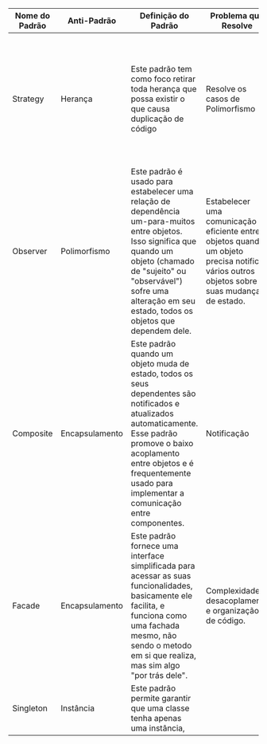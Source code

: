 | Nome do Padrão | Anti-Padrão | Definição do Padrão | Problema que Resolve | Exemplo de Aplicação |
| -------------  | ------------- |-------------------|----------------------|----------------------
| Strategy| Herança| Este padrão tem como foco retirar toda herança que possa existir o que causa duplicação de código| Resolve os casos de Polimorfismo | Um Aluno que tem a possibilidade de Cursar dois cursos na mesma faculdade e ao mesmo tempo onde ele acaba podendo estudar pela manhã e a noite.
| Observer| Polimorfismo| Este padrão é usado para estabelecer uma relação de dependência um-para-muitos entre objetos. Isso significa que quando um objeto (chamado de "sujeito" ou "observável") sofre uma alteração em seu estado, todos os objetos que dependem dele. |  Estabelecer uma comunicação eficiente entre objetos quando um objeto precisa notificar vários outros objetos sobre suas mudanças de estado. | Um Estoque onde ele possui produtos que podem estar se esgotando e ele avisa o Vendedor que o estoque está baixo.|
| Composite| Encapsulamento | Este padrão quando um objeto muda de estado, todos os seus dependentes são notificados e atualizados automaticamente. Esse padrão promove o baixo acoplamento entre objetos e é frequentemente usado para implementar a comunicação entre componentes. | Notificação | Um restaurante que possui um menu e que tem derivados de uma categoria |
| Facade | Encapsulamento | Este padrão fornece uma interface simplificada para acessar as suas funcionalidades, basicamente ele facilita, e funciona como uma fachada mesmo, não sendo o metodo em si que realiza, mas sim algo "por trás dele". | Complexidade , desacoplamento e organização de código. | Uma lista de Supermercado, onde o usuario tera que fazer uma lista de compras. Usaremos o Linked List para o exemplo. | 
| Singleton | Instância |  Este padrão permite garantir que uma classe tenha apenas uma instância, | | |

